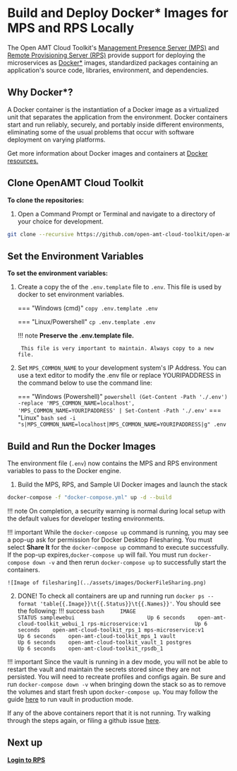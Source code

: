# Build and Deploy Docker* Images for MPS and RPS Locally



The Open AMT Cloud Toolkit's [Management Presence Server (MPS)](../Glossary.md#m) and [Remote Provisioning Server (RPS)](../Glossary.md#r) provide support for deploying the microservices as [Docker*](../Glossary.md#d) images, standardized packages containing an application's source code, libraries, environment, and dependencies. 




## Why Docker*?

A Docker container is the instantiation of a Docker image as a virtualized unit that separates the application from the environment. Docker containers start and run reliably, securely, and portably inside different environments, eliminating some of the usual problems that occur with software deployment on varying platforms. 

Get more information about Docker images and containers at [Docker resources.](https://www.docker.com/resources/what-container)


## Clone OpenAMT Cloud Toolkit

**To clone the repositories:**

1. Open a Command Prompt or Terminal and navigate to a directory of your choice for development.

``` bash
git clone --recursive https://github.com/open-amt-cloud-toolkit/open-amt-cloud-toolkit
```
  
## Set the Environment Variables  

**To set the environment variables:**

1. Create a copy the of the `.env.template` file to `.env`. This file is used by docker to set environment variables. 

    === "Windows (cmd)"
        ```
        copy .env.template .env
        ```

    === "Linux/Powershell"
        ```
        cp .env.template .env
        ```

    !!! note 
        **Preserve the .env.template file.**

        This file is very important to maintain. Always copy to a new file. 

2. Set `MPS_COMMON_NAME` to your development system's IP Address. You can use a text editor to modify the .env file or replace YOURIPADDRESS in the command below to use the command line:

    === "Windows (Powershell)"
        ``` powershell
        (Get-Content -Path './.env') -replace 'MPS_COMMON_NAME=localhost', 'MPS_COMMON_NAME=YOURIPADDRESS' | Set-Content -Path './.env'
        ```
    === "Linux"
        ``` bash
        sed -i "s|MPS_COMMON_NAME=localhost|MPS_COMMON_NAME=YOURIPADDRESS|g" .env
        ```

## Build and Run the Docker Images

The environment file (`.env`) now contains the MPS and RPS environment variables to pass to the Docker engine.

1.  Build the MPS, RPS, and Sample UI Docker images and launch the stack

``` bash    
docker-compose -f "docker-compose.yml" up -d --build
```

!!! note
    On completion, a security warning is normal during local setup with the default values for developer testing environments.

!!! important
    While the `docker-compose up` command is running, you may see a pop-up ask for permission for Docker Desktop Filesharing. You must select **Share It** for the `docker-compose up` command to execute successfully.  If the pop-up expires,`docker-compose up` will fail.  You must run `docker-compose down -v` and then rerun `docker-compose up` to successfully start the containers.

    ![Image of filesharing](../assets/images/DockerFileSharing.png)

2. DONE! To check all containers are up and running run `docker ps --format 'table{{.Image}}\t{{.Status}}\t{{.Names}}'`. You should see the following:
!!! success
        ``` bash    
        IMAGE                             STATUS
        samplewebui                       Up 6 seconds    open-amt-cloud-toolkit_webui_1
        rps-microservice:v1               Up 6 seconds    open-amt-cloud-toolkit_rps_1
        mps-microservice:v1               Up 6 seconds    open-amt-cloud-toolkit_mps_1
        vault                             Up 6 seconds    open-amt-cloud-toolkit_vault_1
        postgres                          Up 6 seconds    open-amt-cloud-toolkit_rpsdb_1
        ```




!!! important
    Since the vault is running in a dev mode, you will not be able to restart the vault and maintain the secrets stored since they are not persisted. You will need to recreate profiles and configs again. Be sure and run `docker-compose down -v` when bringing down the stack so as to remove the volumes and start fresh upon `docker-compose up`.  You may follow the guide [here](./dockerLocal_prodVault.md) to run vault in production mode.

If any of the above containers report that it is not running. Try walking through the steps again, or filing a github issue [here]( https://github.com/open-amt-cloud-toolkit/open-amt-cloud-toolkit/issues).

## Next up
[**Login to RPS**](../General/loginToRPS.md)
